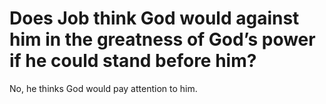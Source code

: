 # Does Job think God would against him in the greatness of God’s power if he could stand before him?

No, he thinks God would pay attention to him.

